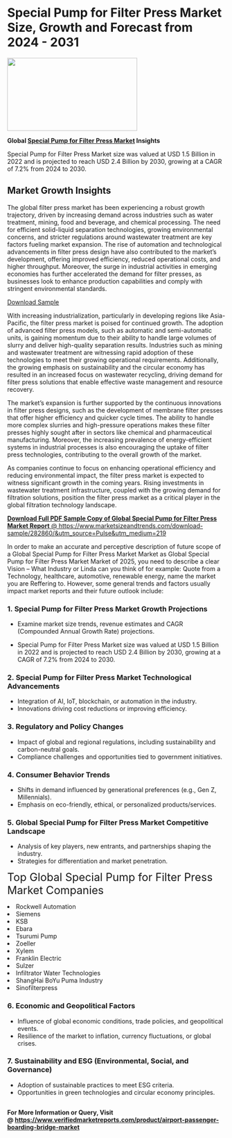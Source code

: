 <H1>Special Pump for Filter Press Market Size, Growth and Forecast from 2024 - 2031</H1><img class="aligncenter size-medium wp-image-584254" src="https://thirdeyenews.in/wp-content/uploads/2024/09/Global-Market-Research-300x168.jpeg" alt="" width="300" height="168" /><p><strong>Global&nbsp;<a href="https://www.marketsizeandtrends.com/download-sample/282860/&amp;utm_source=Pulse&amp;utm_medium=219">Special Pump for Filter Press Market</a> Insights</strong></p><p>Special Pump for Filter Press Market size was valued at USD 1.5 Billion in 2022 and is projected to reach USD 2.4 Billion by 2030, growing at a CAGR of 7.2% from 2024 to 2030.</p><p><h2>Market Growth Insights</h2> <p>The global filter press market has been experiencing a robust growth trajectory, driven by increasing demand across industries such as water treatment, mining, food and beverage, and chemical processing. The need for efficient solid-liquid separation technologies, growing environmental concerns, and stricter regulations around wastewater treatment are key factors fueling market expansion. The rise of automation and technological advancements in filter press design have also contributed to the market’s development, offering improved efficiency, reduced operational costs, and higher throughput. Moreover, the surge in industrial activities in emerging economies has further accelerated the demand for filter presses, as businesses look to enhance production capabilities and comply with stringent environmental standards.</p> <p><a href="#">Download Sample</a></p> <p>With increasing industrialization, particularly in developing regions like Asia-Pacific, the filter press market is poised for continued growth. The adoption of advanced filter press models, such as automatic and semi-automatic units, is gaining momentum due to their ability to handle large volumes of slurry and deliver high-quality separation results. Industries such as mining and wastewater treatment are witnessing rapid adoption of these technologies to meet their growing operational requirements. Additionally, the growing emphasis on sustainability and the circular economy has resulted in an increased focus on wastewater recycling, driving demand for filter press solutions that enable effective waste management and resource recovery.</p> <p>The market’s expansion is further supported by the continuous innovations in filter press designs, such as the development of membrane filter presses that offer higher efficiency and quicker cycle times. The ability to handle more complex slurries and high-pressure operations makes these filter presses highly sought after in sectors like chemical and pharmaceutical manufacturing. Moreover, the increasing prevalence of energy-efficient systems in industrial processes is also encouraging the uptake of filter press technologies, contributing to the overall growth of the market.</p> <p>As companies continue to focus on enhancing operational efficiency and reducing environmental impact, the filter press market is expected to witness significant growth in the coming years. Rising investments in wastewater treatment infrastructure, coupled with the growing demand for filtration solutions, position the filter press market as a critical player in the global filtration technology landscape.</p> <p><a href="#"></p><p><span class=""><strong>Download Full PDF Sample Copy of Global Special Pump for Filter Press Market Report</strong> @ <a href="https://www.marketsizeandtrends.com/download-sample/282860/&amp;utm_source=Pulse&amp;utm_medium=219" target="_blank">https://www.marketsizeandtrends.com/download-sample/282860/&amp;utm_source=Pulse&amp;utm_medium=219</a></span></p><p>In order to make an accurate and perceptive description of future scope of a Global&nbsp;Special Pump for Filter Press Market Market as Global&nbsp;Special Pump for Filter Press Market Market of 2025, you need to describe a clear Vision &ndash; What Industry or Linda can you think of for example: Quote from a Technology, healthcare, automotive, renewable energy, name the market you are Reffering to. However, some general trends and factors usually impact market reports and their future outlook include:</p><h3>1.&nbsp;<strong>Special Pump for Filter Press Market Growth Projections</strong></h3><ul><li>Examine market size trends, revenue estimates and CAGR (Compounded Annual Growth Rate) projections.</li><li><p>Special Pump for Filter Press Market size was valued at USD 1.5 Billion in 2022 and is projected to reach USD 2.4 Billion by 2030, growing at a CAGR of 7.2% from 2024 to 2030.</p></li></ul><h3>2.&nbsp;<strong>Special Pump for Filter Press Market Technological Advancements</strong></h3><ul><li>Integration of AI, IoT, blockchain, or automation in the industry.</li><li>Innovations driving cost reductions or improving efficiency.</li></ul><h3>3.&nbsp;<strong>Regulatory and Policy Changes</strong></h3><ul><li>Impact of global and regional regulations, including sustainability and carbon-neutral goals.</li><li>Compliance challenges and opportunities tied to government initiatives.</li></ul><h3>4.&nbsp;<strong>Consumer Behavior Trends</strong></h3><ul><li>Shifts in demand influenced by generational preferences (e.g., Gen Z, Millennials).</li><li>Emphasis on eco-friendly, ethical, or personalized products/services.</li></ul><h3>5.&nbsp;<strong>Global Special Pump for Filter Press Market Competitive Landscape</strong></h3><ul><li>Analysis of key players, new entrants, and partnerships shaping the industry.</li><li>Strategies for differentiation and market penetration.</li></ul><p data-pm-slice="1 1 []"><span style="color: inherit; font-family: inherit; font-size: 25px;">Top Global Special Pump for Filter Press Market Companies</span></p><div class="" data-test-id=""><p><li>Rockwell Automation</li><li> Siemens</li><li> KSB</li><li> Ebara</li><li> Tsurumi Pump</li><li> Zoeller</li><li> Xylem</li><li> Franklin Electric</li><li> Sulzer</li><li> Infiltrator Water Technologies</li><li> ShangHai BoYu Puma Industry</li><li> Sinofilterpress</li></p></div><h3>6.&nbsp;<strong>Economic and Geopolitical Factors</strong></h3><ul><li>Influence of global economic conditions, trade policies, and geopolitical events.</li><li>Resilience of the market to inflation, currency fluctuations, or global crises.</li></ul><h3>7.&nbsp;<strong>Sustainability and ESG (Environmental, Social, and Governance)</strong></h3><ul><li>Adoption of sustainable practices to meet ESG criteria.</li><li>Opportunities in green technologies and circular economy principles.</li></ul><h2><strong style="font-size: 14px;">For More Information or Query, Visit @&nbsp;</strong><a style="background-color: #ffffff; font-size: 14px;" href="https://www.marketsizeandtrends.com/report/special-pump-for-filter-press-market/" target="_blank">https://www.verifiedmarketreports.com/product/airport-passenger-boarding-bridge-market</a></h2>
